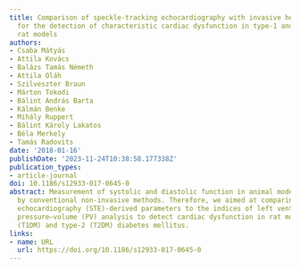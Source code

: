 ```yaml
---
title: Comparison of speckle-tracking echocardiography with invasive hemodynamics
  for the detection of characteristic cardiac dysfunction in type-1 and type-2 diabetic
  rat models
authors:
- Csaba Mátyás
- Attila Kovács
- Balázs Tamás Németh
- Attila Oláh
- Szilveszter Braun
- Márton Tokodi
- Bálint András Barta
- Kálmán Benke
- Mihály Ruppert
- Bálint Károly Lakatos
- Béla Merkely
- Tamás Radovits
date: '2018-01-16'
publishDate: '2023-11-24T10:38:58.177338Z'
publication_types:
- article-journal
doi: 10.1186/s12933-017-0645-0
abstract: Measurement of systolic and diastolic function in animal models is challenging
  by conventional non-invasive methods. Therefore, we aimed at comparing speckle-tracking
  echocardiography (STE)-derived parameters to the indices of left ventricular (LV)
  pressure–volume (PV) analysis to detect cardiac dysfunction in rat models of type-1
  (T1DM) and type-2 (T2DM) diabetes mellitus.
links:
- name: URL
  url: https://doi.org/10.1186/s12933-017-0645-0
---
```

